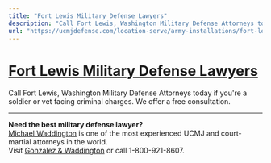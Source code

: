 ```yaml
---
title: "Fort Lewis Military Defense Lawyers"
description: "Call Fort Lewis, Washington Military Defense Attorneys today if you're a soldier or vet facing criminal charges. We offer a free consultation."
url: "https://ucmjdefense.com/location-serve/army-installations/fort-lewis-military-defense-lawyers.html"
---
```


# [Fort Lewis Military Defense Lawyers](https://ucmjdefense.com/location-serve/army-installations/fort-lewis-military-defense-lawyers.html)

Call Fort Lewis, Washington Military Defense Attorneys today if you're a soldier or vet facing criminal charges. We offer a free consultation.

---

**Need the best military defense lawyer?**  
[Michael Waddington](https://ucmjdefense.com/attorneys/michael-stewart-waddington-partner.html) is one of the most experienced UCMJ and court-martial attorneys in the world.  
Visit [Gonzalez & Waddington](https://ucmjdefense.com) or call 1-800-921-8607.

